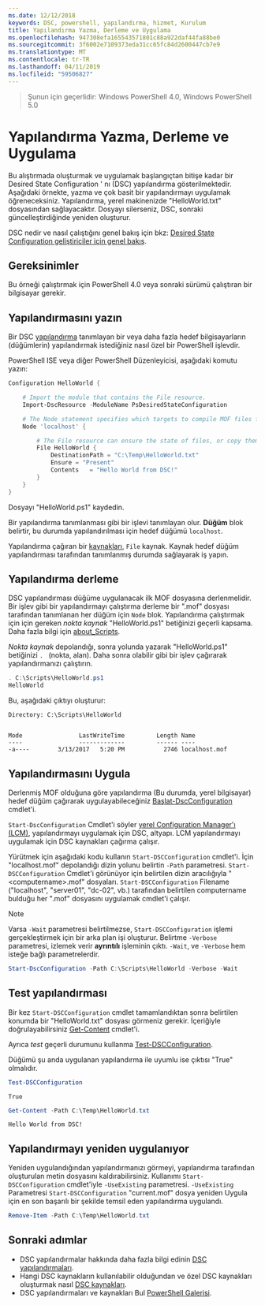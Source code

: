 ```yaml
---
ms.date: 12/12/2018
keywords: DSC, powershell, yapılandırma, hizmet, Kurulum
title: Yapılandırma Yazma, Derleme ve Uygulama
ms.openlocfilehash: 947308efa165543571801c88a922daf44fa88be0
ms.sourcegitcommit: 3f6002e7109373eda31cc65fc84d2600447cb7e9
ms.translationtype: MT
ms.contentlocale: tr-TR
ms.lasthandoff: 04/11/2019
ms.locfileid: "59506827"
---
```

> Şunun için geçerlidir: Windows PowerShell 4.0, Windows PowerShell 5.0

# <a name="write-compile-and-apply-a-configuration"></a>Yapılandırma Yazma, Derleme ve Uygulama

Bu alıştırmada oluşturmak ve uygulamak başlangıçtan bitişe kadar bir Desired State Configuration ' nı (DSC) yapılandırma gösterilmektedir.
Aşağıdaki örnekte, yazma ve çok basit bir yapılandırmayı uygulamak öğreneceksiniz. Yapılandırma, yerel makinenizde "HelloWorld.txt" dosyasından sağlayacaktır. Dosyayı silerseniz, DSC, sonraki güncelleştirdiğinde yeniden oluşturur.

DSC nedir ve nasıl çalıştığını genel bakış için bkz: [Desired State Configuration geliştiriciler için genel bakış](../overview/overview.md).

## <a name="requirements"></a>Gereksinimler

Bu örneği çalıştırmak için PowerShell 4.0 veya sonraki sürümü çalıştıran bir bilgisayar gerekir.

## <a name="write-the-configuration"></a>Yapılandırmasını yazın

Bir DSC [yapılandırma](configurations.md) tanımlayan bir veya daha fazla hedef bilgisayarların (düğümlerin) yapılandırmak istediğiniz nasıl özel bir PowerShell işlevdir.

PowerShell ISE veya diğer PowerShell Düzenleyicisi, aşağıdaki komutu yazın:

```powershell
Configuration HelloWorld {

    # Import the module that contains the File resource.
    Import-DscResource -ModuleName PsDesiredStateConfiguration

    # The Node statement specifies which targets to compile MOF files for, when this configuration is executed.
    Node 'localhost' {

        # The File resource can ensure the state of files, or copy them from a source to a destination with persistent updates.
        File HelloWorld {
            DestinationPath = "C:\Temp\HelloWorld.txt"
            Ensure = "Present"
            Contents   = "Hello World from DSC!"
        }
    }
}
```

Dosyayı "HelloWorld.ps1" kaydedin.

Bir yapılandırma tanımlanması gibi bir işlevi tanımlayan olur. **Düğüm** blok belirtir, bu durumda yapılandırılması için hedef düğümü `localhost`.

Yapılandırma çağıran bir [kaynakları](../resources/resources.md), `File` kaynak. Kaynak hedef düğüm yapılandırması tarafından tanımlanmış durumda sağlayarak iş yapın.

## <a name="compile-the-configuration"></a>Yapılandırma derleme

DSC yapılandırması düğüme uygulanacak ilk MOF dosyasına derlenmelidir.
Bir işlev gibi bir yapılandırmayı çalıştırma derleme bir ".mof" dosyası tarafından tanımlanan her düğüm için `Node` blok.
Yapılandırma çalıştırmak için için gereken *nokta kaynak* "HelloWorld.ps1" betiğinizi geçerli kapsama.
Daha fazla bilgi için [about_Scripts](/powershell/module/microsoft.powershell.core/about/about_scripts?view=powershell-6#script-scope-and-dot-sourcing).

<!-- markdownlint-disable MD038 -->
*Nokta kaynak* depolandığı, sonra yolunda yazarak "HelloWorld.ps1" betiğinizi `. ` (nokta, alan). Daha sonra olabilir gibi bir işlev çağırarak yapılandırmanızı çalıştırın.
<!-- markdownlint-enable MD038 -->

```powershell
. C:\Scripts\HelloWorld.ps1
HelloWorld
```

Bu, aşağıdaki çıktıyı oluşturur:

```output
Directory: C:\Scripts\HelloWorld


Mode                LastWriteTime         Length Name
----                -------------         ------ ----
-a----        3/13/2017   5:20 PM           2746 localhost.mof
```

## <a name="apply-the-configuration"></a>Yapılandırmasını Uygula

Derlenmiş MOF olduğuna göre yapılandırma (Bu durumda, yerel bilgisayar) hedef düğüm çağırarak uygulayabileceğiniz [Başlat-DscConfiguration](/powershell/module/psdesiredstateconfiguration/start-dscconfiguration) cmdlet'i.

`Start-DscConfiguration` Cmdlet'i söyler [yerel Configuration Manager'ı (LCM)](../managing-nodes/metaConfig.md), yapılandırmayı uygulamak için DSC, altyapı.
LCM yapılandırmayı uygulamak için DSC kaynakları çağırma çalışır.

Yürütmek için aşağıdaki kodu kullanın `Start-DSCConfiguration` cmdlet'i. İçin "localhost.mof" depolandığı dizin yolunu belirtin `-Path` parametresi. `Start-DSCConfiguration` Cmdlet'i görünüyor için belirtilen dizin aracılığıyla "\<computername\>.mof" dosyaları. `Start-DSCConfiguration` Filename ("localhost", "server01", "dc-02", vb.) tarafından belirtilen computername bulduğu her ".mof" dosyasını uygulamak cmdlet'i çalışır.

> [!NOTE]
> Varsa `-Wait` parametresi belirtilmezse, `Start-DSCConfiguration` işlemi gerçekleştirmek için bir arka plan işi oluşturur. Belirtme `-Verbose` parametresi, izlemek verir **ayrıntılı** işleminin çıktı. `-Wait`, ve `-Verbose` hem isteğe bağlı parametrelerdir.

```powershell
Start-DscConfiguration -Path C:\Scripts\HelloWorld -Verbose -Wait
```

## <a name="test-the-configuration"></a>Test yapılandırması

Bir kez `Start-DSCConfiguration` cmdlet tamamlandıktan sonra belirtilen konumda bir "HelloWorld.txt" dosyası görmeniz gerekir. İçeriğiyle doğrulayabilirsiniz [Get-Content](/powershell/module/microsoft.powershell.management/get-content) cmdlet'i.

Ayrıca *test* geçerli durumunu kullanma [Test-DSCConfiguration](/powershell/module/psdesiredstateconfiguration/Test-DSCConfiguration).

Düğümü şu anda uygulanan yapılandırma ile uyumlu ise çıktısı "True" olmalıdır.

```powershell
Test-DSCConfiguration
```

```output
True
```

```powershell
Get-Content -Path C:\Temp\HelloWorld.txt
```

```output
Hello World from DSC!
```

## <a name="re-applying-the-configuration"></a>Yapılandırmayı yeniden uygulanıyor

Yeniden uygulandığından yapılandırmanızı görmeyi, yapılandırma tarafından oluşturulan metin dosyasını kaldırabilirsiniz. Kullanımı `Start-DSCConfiguration` cmdlet'iyle `-UseExisting` parametresi. `-UseExisting` Parametresi `Start-DSCConfiguration` "current.mof" dosya yeniden Uygula için en son başarılı bir şekilde temsil eden yapılandırma uygulandı.

```powershell
Remove-Item -Path C:\Temp\HelloWorld.txt
```

## <a name="next-steps"></a>Sonraki adımlar

- DSC yapılandırmalar hakkında daha fazla bilgi edinin [DSC yapılandırmaları](configurations.md).
- Hangi DSC kaynakların kullanılabilir olduğundan ve özel DSC kaynakları oluşturmak nasıl [DSC kaynakları](../resources/resources.md).
- DSC yapılandırmaları ve kaynakları Bul [PowerShell Galerisi](https://www.powershellgallery.com/).
